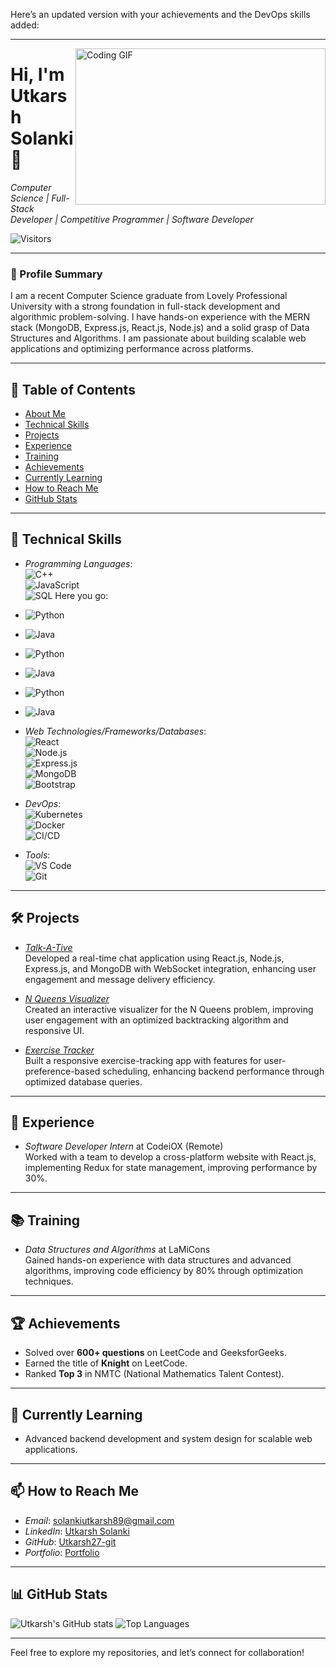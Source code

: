 Here’s an updated version with your achievements and the DevOps skills added:

---

<img align="right" src="https://encrypted-tbn1.gstatic.com/images?q=tbn:ANd9GcQyfyGCAb7soD6qGGf6aUrAnJCHFf-Xt1H2YXao-Msa9lL1Qi5I" width="400" height="250" alt="Coding GIF">

# Hi, I'm Utkarsh Solanki 👋  
*Computer Science | Full-Stack Developer | Competitive Programmer | Software Developer*

![Visitors](https://komarev.com/ghpvc/?username=Utkarsh27-git&color=green)

---

### 🚀 Profile Summary
I am a recent Computer Science graduate from Lovely Professional University with a strong foundation in full-stack development and algorithmic problem-solving. I have hands-on experience with the MERN stack (MongoDB, Express.js, React.js, Node.js) and a solid grasp of Data Structures and Algorithms. I am passionate about building scalable web applications and optimizing performance across platforms.

---

## 📑 Table of Contents
- [About Me](#about-me)
- [Technical Skills](#technical-skills)
- [Projects](#projects)
- [Experience](#experience)
- [Training](#training)
- [Achievements](#achievements)
- [Currently Learning](#currently-learning)
- [How to Reach Me](#how-to-reach-me)
- [GitHub Stats](#github-stats)

---

## 🔧 Technical Skills

- *Programming Languages*:  
  ![C++](https://img.shields.io/badge/C++-00599C?style=flat&logo=c%2B%2B&logoColor=white)  
  ![JavaScript](https://img.shields.io/badge/JavaScript-F7DF1E?style=flat&logo=javascript&logoColor=black)  
  ![SQL](https://img.shields.io/badge/SQL-003B57?style=flat&logo=postgresql&logoColor=white)
  Here you go:

- ![Python](https://img.shields.io/badge/Python-3776AB?style=flat&logo=python&logoColor=white)  
- ![Java](https://img.shields.io/badge/Java-007396?style=flat&logo=java&logoColor=white)

- ![Python](https://img.shields.io/badge/Python-3776AB?style=flat&logo=python&logoColor=white)  
- ![Java](https://img.shields.io/badge/Java-007396?style=flat&logo=java&logoColor=white)

- ![Python](https://img.shields.io/badge/Python-3776AB?style=flat&logo=python&logoColor=white)  
- ![Java](https://img.shields.io/badge/Java-007396?style=flat&logo=java&logoColor=white)

- *Web Technologies/Frameworks/Databases*:  
  ![React](https://img.shields.io/badge/React-61DAFB?style=flat&logo=react&logoColor=black)  
  ![Node.js](https://img.shields.io/badge/Node.js-339933?style=flat&logo=node.js&logoColor=white)  
  ![Express.js](https://img.shields.io/badge/Express.js-000000?style=flat&logo=express&logoColor=white)  
  ![MongoDB](https://img.shields.io/badge/MongoDB-47A248?style=flat&logo=mongodb&logoColor=white)  
  ![Bootstrap](https://img.shields.io/badge/Bootstrap-7952B3?style=flat&logo=bootstrap&logoColor=white)

- *DevOps*:  
  ![Kubernetes](https://img.shields.io/badge/Kubernetes-326CE5?style=flat&logo=kubernetes&logoColor=white)  
  ![Docker](https://img.shields.io/badge/Docker-2496ED?style=flat&logo=docker&logoColor=white)  
  ![CI/CD](https://img.shields.io/badge/CI%2FCD-0067A3?style=flat&logo=github-actions&logoColor=white)

- *Tools*:  
  ![VS Code](https://img.shields.io/badge/VS_Code-007ACC?style=flat&logo=visual-studio-code&logoColor=white)  
  ![Git](https://img.shields.io/badge/Git-F05032?style=flat&logo=git&logoColor=white)

---

## 🛠 Projects
- *[Talk-A-Tive](https://talk-a-tive-7fgq.onrender.com/)*  
  Developed a real-time chat application using React.js, Node.js, Express.js, and MongoDB with WebSocket integration, enhancing user engagement and message delivery efficiency.

- *[N Queens Visualizer](https://n-queens-visualiser-utkarsh.netlify.app/)*  
  Created an interactive visualizer for the N Queens problem, improving user engagement with an optimized backtracking algorithm and responsive UI.

- *[Exercise Tracker](https://frontendmern.vercel.app/)*  
  Built a responsive exercise-tracking app with features for user-preference-based scheduling, enhancing backend performance through optimized database queries.

---

## 💼 Experience
- *Software Developer Intern* at CodeiOX (Remote)  
  Worked with a team to develop a cross-platform website with React.js, implementing Redux for state management, improving performance by 30%.

---

## 📚 Training
- *Data Structures and Algorithms* at LaMiCons  
  Gained hands-on experience with data structures and advanced algorithms, improving code efficiency by 80% through optimization techniques.

---

## 🏆 Achievements
- Solved over **600+ questions** on LeetCode and GeeksforGeeks.
- Earned the title of **Knight** on LeetCode.
- Ranked **Top 3** in NMTC (National Mathematics Talent Contest).

---

## 🌱 Currently Learning
- Advanced backend development and system design for scalable web applications.

---

## 📫 How to Reach Me
- *Email*: [solankiutkarsh89@gmail.com](mailto:solankiutkarsh89@gmail.com)
- *LinkedIn*: [Utkarsh Solanki](https://www.linkedin.com/in/utkarsh-solanki-5606a81b7/)
- *GitHub*: [Utkarsh27-git](https://github.com/Utkarsh27-git)
- *Portfolio*: [Portfolio](https://utkarsh-portfolio-27.netlify.app/)

---

## 📊 GitHub Stats
![Utkarsh's GitHub stats](https://github-readme-stats.vercel.app/api?username=Utkarsh27-git&show_icons=true&theme=radical)
![Top Languages](https://github-readme-stats.vercel.app/api/top-langs/?username=Utkarsh27-git&layout=compact&theme=radical)

---

Feel free to explore my repositories, and let’s connect for collaboration!
